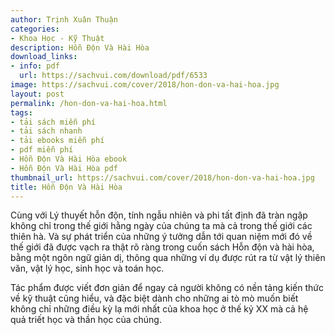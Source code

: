 ```yaml
---
author: Trịnh Xuân Thuận
categories:
- Khoa Học - Kỹ Thuật
description: Hỗn Độn Và Hài Hòa
download_links:
- info: pdf
  url: https://sachvui.com/download/pdf/6533
image: https://sachvui.com/cover/2018/hon-don-va-hai-hoa.jpg
layout: post
permalink: /hon-don-va-hai-hoa.html
tags:
- tải sách miễn phí
- tải sách nhanh
- tải ebooks miễn phí
- pdf miễn phí
- Hỗn Độn Và Hài Hòa ebook
- Hỗn Độn Và Hài Hòa pdf
thumbnail_url: https://sachvui.com/cover/2018/hon-don-va-hai-hoa.jpg
title: Hỗn Độn Và Hài Hòa
---
```


 <div class="item-desc text-justify"> <p>Cùng với Lý thuyết hỗn độn, tính ngẫu nhiên và phi tất định đã tràn ngập không chỉ trong thế giới hằng ngày của chúng ta mà cả trong thế giới các thiên hà. Và sự phát triển của những ý tưởng dẫn tới quan niệm mới đó về thế giới đã được vạch ra thật rõ ràng trong cuốn sách Hỗn độn và hài hòa, bằng một ngôn ngữ giản dị, thông qua những ví dụ được rút ra từ vật lý thiên văn, vật lý học, sinh học và toán học.</p><p>Tác phẩm được viết đơn giản để ngay cả người không có nền tảng kiến thức về kỹ thuật cũng hiểu, và đặc biệt dành cho những ai tò mò muốn biết không chỉ những điều kỳ lạ mới nhất của khoa học ở thế kỷ XX mà cả hệ quả triết học và thần học của chúng.</p> </div>